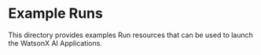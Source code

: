 # Example Runs

This directory provides examples Run resources that can be used to
launch the WatsonX AI Applications.
